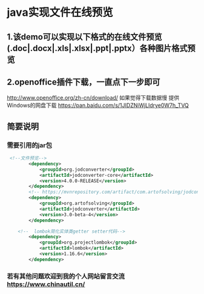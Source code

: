 # java实现文件在线预览


## 1.该demo可以实现以下格式的在线文件预览(.doc|.docx|.xls|.xlsx|.ppt|.pptx）各种图片格式预览

## 2.openoffice插件下载，一直点下一步即可
http://www.openoffice.org/zh-cn/download/
如果觉得下载数据慢 提供Windows的网盘下载
https://pan.baidu.com/s/1JIDZNiWjLldrye0W7h_TVQ

## 简要说明

### 需要引用的jar包

```xml
 <!--文件预览-->
        <dependency>
            <groupId>org.jodconverter</groupId>
            <artifactId>jodconverter-core</artifactId>
            <version>4.0.0-RELEASE</version>
        </dependency>
        <!-- https://mvnrepository.com/artifact/com.artofsolving/jodconverter -->
        <dependency>
            <groupId>org.artofsolving</groupId>
            <artifactId>jodconverter</artifactId>
            <version>3.0-beta-4</version>
        </dependency>

    <!--  lombok简化实体类getter setter代码-->
        <dependency>
            <groupId>org.projectlombok</groupId>
            <artifactId>lombok</artifactId>
            <version>1.16.6</version>
        </dependency>

```

### 若有其他问题欢迎到我的个人网站留言交流 https://www.chinautil.cn/
